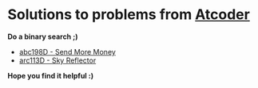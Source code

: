 # Solutions to problems from [Atcoder](https://atcoder.jp/)

**Do a binary search ;)**

* [abc198D - Send More Money](./Atcoder_Solutions/abc198D)
* [arc113D - Sky Reflector](./Atcoder_Solutions/arc113D)

**Hope you find it helpful :)**
